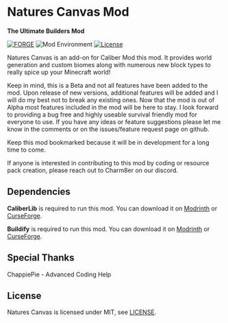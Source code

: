 # Natures Canvas Mod
**The Ultimate Builders Mod**

[![FORGE](https://img.shields.io/static/v1?label=modloader&message=forge&color=orange)](https://files.minecraftforge.net/net/minecraftforge/forge/)
![Mod Environment](https://img.shields.io/static/v1?label=environment&message=client%2Fserver&color=yellow)
[![License](https://img.shields.io/static/v1?label=licence&message=MIT&color=blue)](./LICENSE)

Natures Canvas is an add-on for Caliber Mod this mod.  It provides world generation and custom biomes along with numerous
new block types to really spice up your Minecraft world!

Keep in mind, this is a Beta and not all features have been added to the mod. Upon release of new versions, 
additional features will be added and I will do my best not to break any existing ones. Now that the mod is out of Alpha
most features included in the mod will be here to stay. I look forward to providing a bug free and highly useable survival 
friendly mod for everyone to use. If you have any ideas or feature suggestions please let me know in the comments or on 
the issues/feature request page on github.

Keep this mod bookmarked because it will be in development for a long time to come.

If anyone is interested in contributing to this mod by coding or resource pack creation, please reach out to Charm8er on our discord.

## Dependencies
**CaliberLib** is required to run this mod. You can download it on [Modrinth](https://modrinth.com/mod/caliber-lib) or [CurseForge](https://www.curseforge.com/minecraft/mc-mods/caliber-lib).

**Buildify** is required to run this mod. You can download it on [Modrinth](https://modrinth.com/mod/buildify) or [CurseForge](https://www.curseforge.com/minecraft/mc-mods/buildify).

## Special Thanks
ChappiePie - Advanced Coding Help

## License
Natures Canvas is licensed under MIT, see [LICENSE](./LICENSE).

